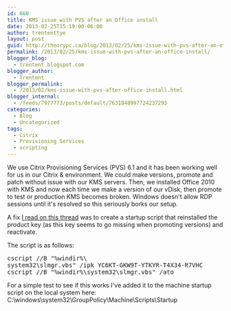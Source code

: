 ```yaml
---
id: 660
title: KMS issue with PVS after an Office install
date: 2013-02-25T15:19:00-06:00
author: trententtye
layout: post
guid: http://theorypc.ca/blog/2013/02/25/kms-issue-with-pvs-after-an-office-install/
permalink: /2013/02/25/kms-issue-with-pvs-after-an-office-install/
blogger_blog:
  - trentent.blogspot.com
blogger_author:
  - Trentent
blogger_permalink:
  - /2013/02/kms-issue-with-pvs-after-office-install.html
blogger_internal:
  - /feeds/7977773/posts/default/7631848997724237293
categories:
  - Blog
  - Uncategorized
tags:
  - Citrix
  - Provisioning Services
  - scripting
---
```

We use Citrix Provisioning Services (PVS) 6.1 and it has been working well for us in our Citrix & environment. We could make versions, promote and patch without issue with our KMS servers. Then, we installed Office 2010 with KMS and now each time we make a version of our vDisk, then promote to test or production KMS becomes broken. Windows doesn't allow RDP sessions until it's resolved so this seriously borks our setup.

A fix [I read on this thread](http://forums.citrix.com/message.jspa?messageID=1674701) was to create a startup script that reinstalled the product key (as this key seems to go missing when promoting versions) and reactivate.

The script is as follows:

<pre class="lang:batch decode:true ">cscript //B "%windir%\
system32\slmgr.vbs" /ipk YC6KT-GKW9T-YTKYR-T4X34-R7VHC
cscript //B "%windir%\system32\slmgr.vbs" /ato</pre>

<div>
</div>

<div>
  For a simple test to see if this works I've added it to the machine startup script on the local system here:
</div>

<div>
  C:\windows\system32\GroupPolicy\Machine\Scripts\Startup
</div>

<div>
</div>

<div>
</div>

<!-- AddThis Advanced Settings generic via filter on the_content -->

<!-- AddThis Share Buttons generic via filter on the_content -->